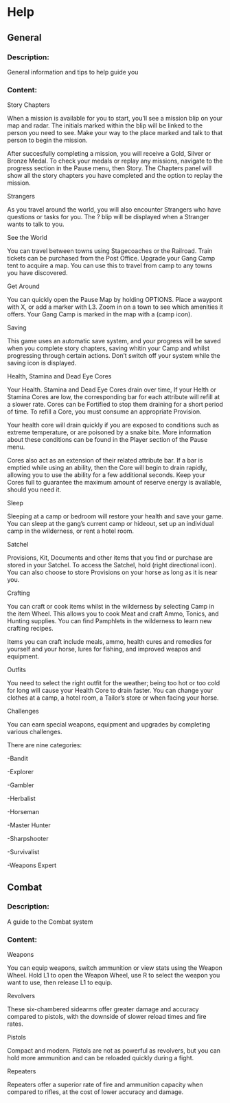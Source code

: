 # Help

## General

### Description:

General information and tips to help guide you

### Content:

Story Chapters

When a mission is available for you to start, you’ll see a mission blip on your map and radar. The initials marked within the blip will be linked to the person you need to see. Make your way to the place marked and talk to that person to begin the mission.

After succesfully completing a mission, you will receive a Gold, Silver or Bronze Medal. To check your medals or replay any missions, navigate to the progress section in the Pause menu, then Story. The Chapters panel will show all the story chapters you have completed and the option to replay the mission.

Strangers

As you travel around the world, you will also encounter Strangers who have questions or tasks for you. The ? blip will be displayed when a Stranger wants to talk to you.

See the World

You can travel between towns using Stagecoaches or the Railroad. Train tickets can be purchased from the Post Office. Upgrade your Gang Camp tent to acquire a map. You can use this to travel from camp to any towns you have discovered.

Get Around

You can quickly open the Pause Map by holding OPTIONS. Place a waypont with X, or add a marker with L3. Zoom in on a town to see which amenities it offers. Your Gang Camp is marked in the map with a (camp icon).

Saving

This game uses an automatic save system, and your progress will be saved when you complete story chapters, saving whitin your Camp and whilst progressing through certain actions. Don’t switch off your system while the saving icon is displayed.

Health, Stamina and Dead Eye Cores

Your Health. Stamina and Dead Eye Cores drain over time, If your Helth or Stamina Cores are low, the corresponding bar for each attribute will refill at a slower rate. Cores can be Fortified to stop them draining for a short period of time. To refill a Core, you must consume an appropriate Provision.

Your health core will drain quickly if you are exposed to conditions such as extreme temperature, or are poisoned by a snake bite. More information about these conditions can be found in the Player section of the Pause menu.

Cores also act as an extension of their related attribute bar. If a bar is emptied while using an ability, then the Core will begin to drain rapidly, allowing you to use the ability for a few additional seconds. Keep your Cores full to guarantee the maximum amount of reserve energy is available, should you need it.

Sleep

Sleeping at a camp or bedroom will restore your health and save your game. You can sleep at the gang’s current camp or hideout, set up an individual camp in the wilderness, or rent a hotel room.

Satchel

Provisions, Kit, Documents and other items that you find or purchase are stored in your Satchel. To access the Satchel, hold (right directional icon). You can also choose to store Provisions on your horse as long as it is near you.

Crafting

You can craft or cook items whilst in the wilderness by selecting Camp in the item Wheel. This allows you to cook Meat and craft Ammo, Tonics, and Hunting supplies. You can find Pamphlets in the wilderness to learn new crafting recipes.

Items you can craft include meals, ammo, health cures and remedies for yourself and your horse, lures for fishing, and improved weapos and equipment.

Outfits

You need to select the right outfit for the weather; being too hot or too cold for long will cause your Health Core to drain faster. You can change your clothes at a camp, a hotel room, a Tailor’s store or when facing your horse.

Challenges

You can earn special weapons, equipment and upgrades by completing various challenges.

There are nine categories:

-Bandit

-Explorer

-Gambler

-Herbalist

-Horseman

-Master Hunter

-Sharpshooter

-Survivalist

-Weapons Expert

## Combat

### Description:

A guide to the Combat system

### Content:

Weapons

You can equip weapons, switch ammunition or view stats using the Weapon Wheel. Hold L1 to open the Weapon Wheel, use R to select the weapon you want to use, then release L1 to equip. 

Revolvers

These six-chambered sidearms offer greater damage and accuracy compared to pistols, with the downside of slower reload times and fire rates.

Pistols

Compact and modern. Pistols are not as powerful as revolvers, but you can hold more ammunition and can be reloaded quickly during a fight.

Repeaters

Repeaters offer a superior rate of fire and ammunition capacity when compared to rifles, at the cost of lower accuracy and damage.
